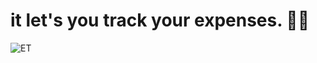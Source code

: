 # it let's you track your expenses.  💸💸


![ET](https://github.com/prathamd123/expense-tackar/assets/84966285/522c1f5a-1bda-4661-8f52-169a34de3159)
